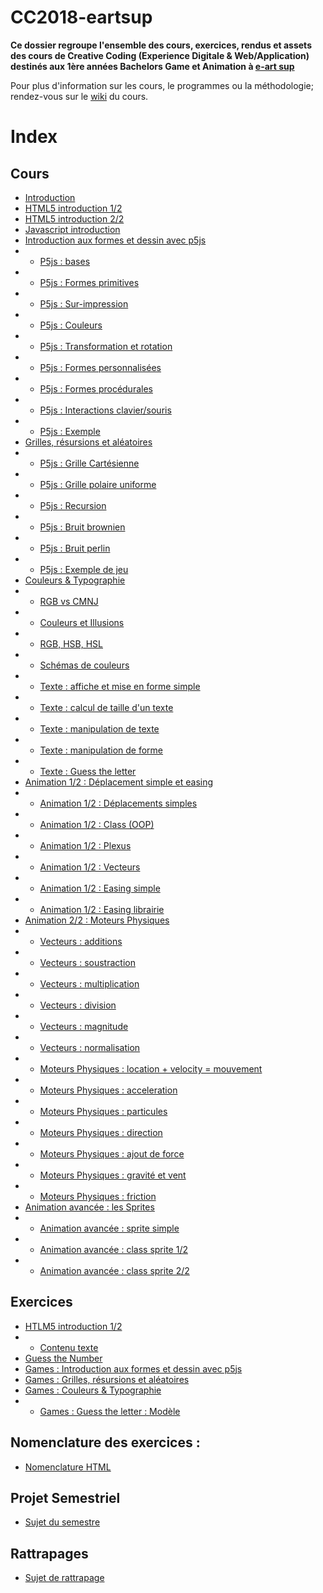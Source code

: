 # CC2018-eartsup
**Ce dossier regroupe l'ensemble des cours, exercices, rendus et assets des cours de Creative Coding (Experience Digitale & Web/Application) destinés aux 1ère années Bachelors Game et Animation à [e-art sup](http://www.e-artsup.net/)**

Pour plus d'information sur les cours, le programmes ou la méthodologie; rendez-vous sur le [wiki](https://github.com/alexr4/CC2018-eartsup/wiki) du cours.

# Index
## Cours
* [Introduction](https://alexr4.github.io/CC2018-eartsup/Cours/0_Introduction/)
* [HTML5 introduction 1/2](https://alexr4.github.io/CC2018-eartsup/Cours/1_Introduction%20HTML5%20(1-2))
* [HTML5 introduction 2/2](https://alexr4.github.io/CC2018-eartsup/Cours/2_Introduction%20HTML5%20(2-2))
* [Javascript introduction](https://alexr4.github.io/CC2018-eartsup/Cours/2_Introduction%20HTML5%20(2-2)/IntroductionJavascript)
* [Introduction aux formes et dessin avec p5js](https://alexr4.github.io/CC2018-eartsup/Cours/3_Introduction%20Formes%20et%20Dessins/)
* * [P5js : bases](https://alexr4.github.io/CC2018-eartsup/Cours/3_Introduction%20Formes%20et%20Dessins/0_Bases)
* * [P5js : Formes primitives](https://alexr4.github.io/CC2018-eartsup/Cours/3_Introduction%20Formes%20et%20Dessins/1_FormesPrimitives)
* * [P5js : Sur-impression](https://alexr4.github.io/CC2018-eartsup/Cours/3_Introduction%20Formes%20et%20Dessins/2_SurImpression)
* * [P5js : Couleurs](https://alexr4.github.io/CC2018-eartsup/Cours/3_Introduction%20Formes%20et%20Dessins/3_Couleurs)
* * [P5js : Transformation et rotation](https://alexr4.github.io/CC2018-eartsup/Cours/3_Introduction%20Formes%20et%20Dessins/4_TransformationEtRotation)
* * [P5js : Formes personnalisées](https://alexr4.github.io/CC2018-eartsup/Cours/3_Introduction%20Formes%20et%20Dessins/5_FormesPersonnalisees)
* * [P5js : Formes procédurales](https://alexr4.github.io/CC2018-eartsup/Cours/3_Introduction%20Formes%20et%20Dessins/6_FormesProcedurales)
* * [P5js : Interactions clavier/souris](https://alexr4.github.io/CC2018-eartsup/Cours/3_Introduction%20Formes%20et%20Dessins/7_InteractionsSourisClavier)
* * [P5js : Exemple](https://alexr4.github.io/CC2018-eartsup/Cours/3_Introduction%20Formes%20et%20Dessins/8_ExerciceExemple)
* [Grilles, résursions et aléatoires](https://alexr4.github.io/CC2018-eartsup/Cours/4_Grilles%20Recursions%20et%20Aleatoires/)
* * [P5js : Grille Cartésienne](https://alexr4.github.io/CC2018-eartsup/Cours/4_Grilles%20Recursions%20et%20Aleatoires/CartesianGrid/)
* * [P5js : Grille polaire uniforme](https://alexr4.github.io/CC2018-eartsup/Cours/4_Grilles%20Recursions%20et%20Aleatoires/PolarGrid)
* * [P5js : Recursion](https://alexr4.github.io/CC2018-eartsup/Cours/4_Grilles%20Recursions%20et%20Aleatoires/Recursion/)
* * [P5js : Bruit brownien](https://alexr4.github.io/CC2018-eartsup/Cours/4_Grilles%20Recursions%20et%20Aleatoires/Random)
* * [P5js : Bruit perlin](https://alexr4.github.io/CC2018-eartsup/Cours/4_Grilles%20Recursions%20et%20Aleatoires/PerlinNoise)
* * [P5js : Exemple de jeu](https://alexr4.github.io/CC2018-eartsup/Cours/4_Grilles%20Recursions%20et%20Aleatoires/GameExemple)
* [Couleurs & Typographie](https://alexr4.github.io/CC2018-eartsup/Cours/5_Couleurs%20et%20typographies/)
* * [RGB vs CMNJ](https://alexr4.github.io/CC2018-eartsup/Cours/5_Couleurs%20et%20typographies/0_RGB-CMYK/)
* * [Couleurs et Illusions](https://alexr4.github.io/CC2018-eartsup/Cours/5_Couleurs%20et%20typographies/1_ColorIllusion/)
* * [RGB, HSB, HSL](https://alexr4.github.io/CC2018-eartsup/Cours/5_Couleurs%20et%20typographies/2_RGB_HSB_HSL/)
* * [Schémas de couleurs](https://alexr4.github.io/CC2018-eartsup/Cours/5_Couleurs%20et%20typographies/3_ColorSchemes/)
* * [Texte : affiche et mise en forme simple](https://alexr4.github.io/CC2018-eartsup/Cours/5_Couleurs%20et%20typographies/4_SimpleText/)
* * [Texte : calcul de taille d'un texte](https://alexr4.github.io/CC2018-eartsup/Cours/5_Couleurs%20et%20typographies/5_TextSize/)
* * [Texte : manipulation de texte](https://alexr4.github.io/CC2018-eartsup/Cours/5_Couleurs%20et%20typographies/6_CustomText/)
* * [Texte : manipulation de forme](https://alexr4.github.io/CC2018-eartsup/Cours/5_Couleurs%20et%20typographies/7_TextShape/)
* * [Texte : Guess the letter](https://alexr4.github.io/CC2018-eartsup/Cours/5_Couleurs%20et%20typographies/8_TextGame/)
* [Animation 1/2 : Déplacement simple et easing](https://alexr4.github.io/CC2018-eartsup/Cours/6_Deplacement%20Simple/)
* * [Animation 1/2 : Déplacements simples](https://alexr4.github.io/CC2018-eartsup/Cours/6_Deplacement%20Simple/0_SimpleMoving/)
* * [Animation 1/2 : Class (OOP)](https://alexr4.github.io/CC2018-eartsup/Cours/6_Deplacement%20Simple/1_Class(OOP))
* * [Animation 1/2 : Plexus](https://alexr4.github.io/CC2018-eartsup/Cours/6_Deplacement%20Simple/2_Class(OOP)-PlexusExemple)
* * [Animation 1/2 : Vecteurs](https://alexr4.github.io/CC2018-eartsup/Cours/6_Deplacement%20Simple/3_Vectors)
* * [Animation 1/2 : Easing simple](https://alexr4.github.io/CC2018-eartsup/Cours/6_Deplacement%20Simple/4_EasingSimple)
* * [Animation 1/2 : Easing librairie](https://alexr4.github.io/CC2018-eartsup/Cours/6_Deplacement%20Simple/5_EasingLibrary)
* [Animation 2/2 : Moteurs Physiques](https://alexr4.github.io/CC2018-eartsup/Cours/7_MoteurPhysique/)
* * [Vecteurs : additions](https://alexr4.github.io/CC2018-eartsup/Cours/7_MoteurPhysique/0_VectorAddition)
* * [Vecteurs : soustraction](https://alexr4.github.io/CC2018-eartsup/Cours/7_MoteurPhysique/1_VectorSubstraction)
* * [Vecteurs : multiplication](https://alexr4.github.io/CC2018-eartsup/Cours/7_MoteurPhysique/2_VectorMultiplication)
* * [Vecteurs : division](https://alexr4.github.io/CC2018-eartsup/Cours/7_MoteurPhysique/3_VectorDivision)
* * [Vecteurs : magnitude](https://alexr4.github.io/CC2018-eartsup/Cours/7_MoteurPhysique/4_VectorMag)
* * [Vecteurs : normalisation](https://alexr4.github.io/CC2018-eartsup/Cours/7_MoteurPhysique/5_VectorNormal)
* * [Moteurs Physiques : location + velocity = mouvement](https://alexr4.github.io/CC2018-eartsup/Cours/7_MoteurPhysique/6_LocAddVelocity)
* * [Moteurs Physiques : acceleration](https://alexr4.github.io/CC2018-eartsup/Cours/7_MoteurPhysique/7_Acceleration)
* * [Moteurs Physiques : particules](https://alexr4.github.io/CC2018-eartsup/Cours/7_MoteurPhysique/8_Particles)
* * [Moteurs Physiques : direction](https://alexr4.github.io/CC2018-eartsup/Cours/7_MoteurPhysique/9_Direction)
* * [Moteurs Physiques : ajout de force](https://alexr4.github.io/CC2018-eartsup/Cours/7_MoteurPhysique/10_Newton_AddForce)
* * [Moteurs Physiques : gravité et vent](https://alexr4.github.io/CC2018-eartsup/Cours/7_MoteurPhysique/11_Gravity+Wind)
* * [Moteurs Physiques : friction](https://alexr4.github.io/CC2018-eartsup/Cours/7_MoteurPhysique/12_Friction)
* [Animation avancée : les Sprites](https://alexr4.github.io/CC2018-eartsup/Cours/8_AnimationAvancee/)
* * [Animation avancée : sprite simple](https://alexr4.github.io/CC2018-eartsup/Cours/8_AnimationAvancee/1_Sprites/)
* * [Animation avancée : class sprite 1/2](https://alexr4.github.io/CC2018-eartsup/Cours/8_AnimationAvancee/2_SpritesClass/)
* * [Animation avancée : class sprite 2/2](https://alexr4.github.io/CC2018-eartsup/Cours/8_AnimationAvancee/3_SpritesClass/)

## Exercices
* [HTLM5 introduction 1/2](https://alexr4.github.io/CC2018-eartsup/Cours/1_Introduction%20HTML5%20(1-2)/Exercice)
* * [Contenu texte](https://alexr4.github.io/CC2018-eartsup/Cours/1_Introduction%20HTML5%20(1-2)/ContenuTexte)
* [Guess the Number](https://alexr4.github.io/CC2018-eartsup/Cours/2_Introduction%20HTML5%20(2-2)/GuessTheNumber/)
* [Games : Introduction aux formes et dessin avec p5js](https://alexr4.github.io/CC2018-eartsup/Cours/3_Introduction%20Formes%20et%20Dessins/ExerciceGame)
* [Games : Grilles, résursions et aléatoires](https://alexr4.github.io/CC2018-eartsup/Cours/4_Grilles%20Recursions%20et%20Aleatoires/ExerciceGame)
* [Games : Couleurs & Typographie](https://alexr4.github.io/CC2018-eartsup/Cours/5_Couleurs%20et%20typographies/Exercices)
* * [Games : Guess the letter : Modèle](https://alexr4.github.io/CC2018-eartsup/Cours/5_Couleurs%20et%20typographies/9_TextGameModel/)

## Nomenclature des exercices :
* [Nomenclature HTML](https://alexr4.github.io/CC2018-eartsup/Cours/NOMENCLATURE/)

## Projet Semestriel
* [Sujet du semestre](https://alexr4.github.io/CC2018-eartsup/Cours/ProjetSemestriel/)

## Rattrapages
* [Sujet de rattrapage](https://alexr4.github.io/CC2018-eartsup/Cours/Rattrapages/)
